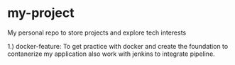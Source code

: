 # my-project
My personal repo to store projects and explore tech interests

1.) docker-feature: To get practice with docker and create the foundation to contanerize my application also work with jenkins to integrate pipeline.
